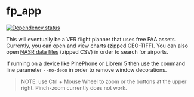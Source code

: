 # fp_app

[![Dependency status](https://deps.rs/repo/github/Barugon/fp_app/status.svg)](https://deps.rs/repo/github/Barugon/fp_app)

This will eventually be a VFR flight planner that uses free FAA assets. Currently, you can open and view [charts](https://www.faa.gov/air_traffic/flight_info/aeronav/digital_products/vfr/) (zipped GEO-TIFF). You can also open [NASR data files](https://www.faa.gov/air_traffic/flight_info/aeronav/aero_data/NASR_Subscription/) (zipped CSV) in order to search for airports.

If running on a device like PinePhone or Librem 5 then use the command line parameter `--no-deco` in order to remove window decorations.

> NOTE: use Ctrl + Mouse Wheel to zoom or the buttons at the upper right. Pinch-zoom currently does not work.
